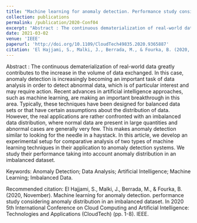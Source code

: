 ```yaml
---
title: "Machine learning for anomaly detection. Performance study considering anomaly distribution in an imbalanced dataset"
collection: publications
permalink: /publication/2020-Conf04
excerpt: "Abstract : The continuous dematerialization of real-world data greatly contributes to the increase in the volume of data exchanged. In this case, anomaly detection is increasingly becoming an important task of data analysis in order to detect abnormal data, which is of particular interest and may require action. Recent advances in artificial intelligence approaches, such as machine learning, are making an important breakthrough in this area. Typically, these techniques have been designed for balanced data sets or that have certain assumptions about the distribution of data. However, the real applications are rather confronted with an imbalanced data distribution, where normal data are present in large quantities and abnormal cases are generally very few. This makes anomaly detection similar to looking for the needle in a haystack. In this article, we develop an experimental setup for comparative analysis of two types of machine learning techniques in their application to anomaly detection systems. We study their performance taking into account anomaly distribution in an imbalanced dataset."
date: 2021-03-02
venue: 'IEEE'
paperurl: 'http://doi.org/10.1109/CloudTech49835.2020.9365887'
citation: 'El Hajjami, S., Malki, J., Berrada, M., & Fourka, B. (2020, November). Machine learning for anomaly detection. performance study considering anomaly distribution in an imbalanced dataset. In 2020 5th International Conference on Cloud Computing and Artificial Intelligence: Technologies and Applications (CloudTech) (pp. 1-8). IEEE.'
---
```


Abstract : The continuous dematerialization of real-world data greatly contributes to the increase in the volume of data exchanged. In this case, anomaly detection is increasingly becoming an important task of data analysis in order to detect abnormal data, which is of particular interest and may require action. Recent advances in artificial intelligence approaches, such as machine learning, are making an important breakthrough in this area. Typically, these techniques have been designed for balanced data sets or that have certain assumptions about the distribution of data. However, the real applications are rather confronted with an imbalanced data distribution, where normal data are present in large quantities and abnormal cases are generally very few. This makes anomaly detection similar to looking for the needle in a haystack. In this article, we develop an experimental setup for comparative analysis of two types of machine learning techniques in their application to anomaly detection systems. We study their performance taking into account anomaly distribution in an imbalanced dataset.

Keywords: Anomaly Detection; Data Analysis; Artificial Intelligence; Machine Learning; Imbalanced Data.

Recommended citation: El Hajjami, S., Malki, J., Berrada, M., & Fourka, B. (2020, November). Machine learning for anomaly detection. performance study considering anomaly distribution in an imbalanced dataset. In 2020 5th International Conference on Cloud Computing and Artificial Intelligence: Technologies and Applications (CloudTech) (pp. 1-8). IEEE.
